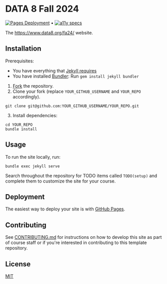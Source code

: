 # DATA 8 Fall 2024

[![Pages Deployment](https://github.com/berkeley-cdss/berkeley-class-site/actions/workflows/jekyll.yml/badge.svg)](https://github.com/berkeley-cdss/berkeley-class-site/actions/workflows/jekyll.yml) •
[![a11y specs](https://github.com/berkeley-eecs/berkeley-class-site/actions/workflows/rspec.yml/badge.svg)](https://github.com/berkeley-eecs/berkeley-class-site/actions/workflows/rspec.yml)

The https://www.data8.org/fa24/ website.

## Installation

Prerequisites:

- You have everything that [Jekyll requires](https://jekyllrb.com/docs/installation/)
- You have installed [Bundler](https://bundler.io/): Run `gem install jekyll bundler`

1. [Fork](https://github.com/berkeley-eecs/berkeley-class-site/fork) the repository.
2. Clone your fork (replace `YOUR_GITHUB_USERNAME` and `YOUR_REPO` accordingly).
```
git clone git@github.com:YOUR_GITHUB_USERNAME/YOUR_REPO.git
```
3. Install dependencies:
```
cd YOUR_REPO
bundle install
```

## Usage

To run the site locally, run:

```
bundle exec jekyll serve
```

Search throughout the repository for TODO items called `TODO(setup)` and complete them to customize the site for your course.

## Deployment

The easiest way to deploy your site is with [GitHub Pages](https://docs.github.com/en/pages/setting-up-a-github-pages-site-with-jekyll/about-github-pages-and-jekyll).

## Contributing

See [CONTRIBUTING.md](.github/CONTRIBUTING.md) for instructions on how to develop this site as part of course staff or if you're interested in contributing to this template repository.

## License

[MIT](LICENSE)
